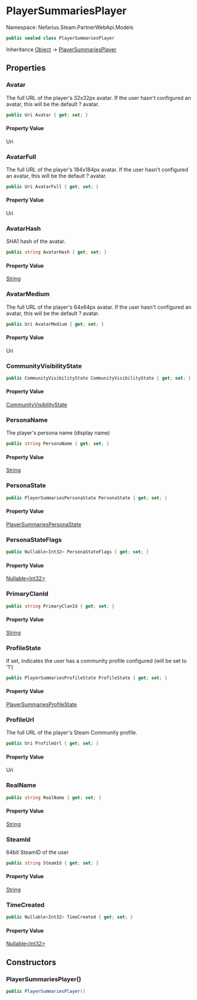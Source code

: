 # PlayerSummariesPlayer

Namespace: Nefarius.Steam.PartnerWebApi.Models

```csharp
public sealed class PlayerSummariesPlayer
```

Inheritance [Object](https://docs.microsoft.com/en-us/dotnet/api/system.object) → [PlayerSummariesPlayer](./nefarius.steam.partnerwebapi.models.playersummariesplayer.md)

## Properties

### <a id="properties-avatar"/>**Avatar**

The full URL of the player's 32x32px avatar. If the user hasn't configured an avatar, this will be the default ?
 avatar.

```csharp
public Uri Avatar { get; set; }
```

#### Property Value

Uri<br>

### <a id="properties-avatarfull"/>**AvatarFull**

The full URL of the player's 184x184px avatar. If the user hasn't configured an avatar, this will be the default ?
 avatar.

```csharp
public Uri AvatarFull { get; set; }
```

#### Property Value

Uri<br>

### <a id="properties-avatarhash"/>**AvatarHash**

SHA1 hash of the avatar.

```csharp
public string AvatarHash { get; set; }
```

#### Property Value

[String](https://docs.microsoft.com/en-us/dotnet/api/system.string)<br>

### <a id="properties-avatarmedium"/>**AvatarMedium**

The full URL of the player's 64x64px avatar. If the user hasn't configured an avatar, this will be the default ?
 avatar.

```csharp
public Uri AvatarMedium { get; set; }
```

#### Property Value

Uri<br>

### <a id="properties-communityvisibilitystate"/>**CommunityVisibilityState**

```csharp
public CommunityVisibilityState CommunityVisibilityState { get; set; }
```

#### Property Value

[CommunityVisibilityState](./nefarius.steam.partnerwebapi.models.communityvisibilitystate.md)<br>

### <a id="properties-personaname"/>**PersonaName**

The player's persona name (display name)

```csharp
public string PersonaName { get; set; }
```

#### Property Value

[String](https://docs.microsoft.com/en-us/dotnet/api/system.string)<br>

### <a id="properties-personastate"/>**PersonaState**

```csharp
public PlayerSummariesPersonaState PersonaState { get; set; }
```

#### Property Value

[PlayerSummariesPersonaState](./nefarius.steam.partnerwebapi.models.playersummariespersonastate.md)<br>

### <a id="properties-personastateflags"/>**PersonaStateFlags**

```csharp
public Nullable<Int32> PersonaStateFlags { get; set; }
```

#### Property Value

[Nullable&lt;Int32&gt;](https://docs.microsoft.com/en-us/dotnet/api/system.nullable-1)<br>

### <a id="properties-primaryclanid"/>**PrimaryClanId**

```csharp
public string PrimaryClanId { get; set; }
```

#### Property Value

[String](https://docs.microsoft.com/en-us/dotnet/api/system.string)<br>

### <a id="properties-profilestate"/>**ProfileState**

If set, indicates the user has a community profile configured (will be set to '1')

```csharp
public PlayerSummariesProfileState ProfileState { get; set; }
```

#### Property Value

[PlayerSummariesProfileState](./nefarius.steam.partnerwebapi.models.playersummariesprofilestate.md)<br>

### <a id="properties-profileurl"/>**ProfileUrl**

The full URL of the player's Steam Community profile.

```csharp
public Uri ProfileUrl { get; set; }
```

#### Property Value

Uri<br>

### <a id="properties-realname"/>**RealName**

```csharp
public string RealName { get; set; }
```

#### Property Value

[String](https://docs.microsoft.com/en-us/dotnet/api/system.string)<br>

### <a id="properties-steamid"/>**SteamId**

64bit SteamID of the user

```csharp
public string SteamId { get; set; }
```

#### Property Value

[String](https://docs.microsoft.com/en-us/dotnet/api/system.string)<br>

### <a id="properties-timecreated"/>**TimeCreated**

```csharp
public Nullable<Int32> TimeCreated { get; set; }
```

#### Property Value

[Nullable&lt;Int32&gt;](https://docs.microsoft.com/en-us/dotnet/api/system.nullable-1)<br>

## Constructors

### <a id="constructors-.ctor"/>**PlayerSummariesPlayer()**

```csharp
public PlayerSummariesPlayer()
```
